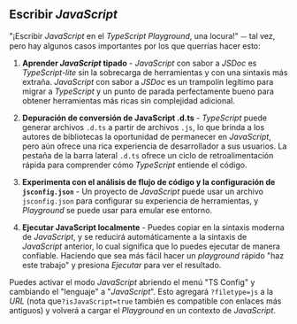 ## Escribir *JavaScript*

"¡Escribir *JavaScript* en el *TypeScript Playground*, una locura!" ⏤ tal vez, pero hay algunos casos importantes por los que querrías hacer esto:

1. **Aprender *JavaScript* tipado** - *JavaScript* con sabor a *JSDoc* es *TypeScript-lite* sin la sobrecarga de herramientas y con una sintaxis más extraña. *JavaScript* con sabor a *JSDoc* es un trampolín legítimo para migrar a *TypeScript* y un punto de parada perfectamente bueno para obtener herramientas más ricas sin complejidad adicional.

1. **Depuración de conversión de JavaScript .d.ts** - *TypeScript* puede generar archivos `.d.ts` a partir de archivos `.js`, lo que brinda a los autores de bibliotecas la oportunidad de permanecer en *JavaScript*, pero aún ofrece una rica experiencia de desarrollador a sus usuarios. La pestaña de la barra lateral `.d.ts` ofrece un ciclo de retroalimentación rápida para comprender cómo *TypeScript* entiende el código.

1. **Experimenta con el análisis de flujo de código y la configuración de `jsconfig.json`** - Un proyecto de *JavaScript* puede usar un archivo `jsconfig.json` para configurar su experiencia de herramientas, y *Playground* se puede usar para emular ese entorno.

1. **Ejecutar JavaScript localmente** - Puedes copiar en la sintaxis moderna de *JavaScript*, y se reducirá automáticamente a la sintaxis de *JavaScript* anterior, lo cual significa que lo puedes ejecutar de manera confiable. Haciendo que sea más fácil hacer un *playground* rápido "haz este trabajo" y presiona *Ejecutar* para ver el resultado.

Puedes activar el modo *JavaScript* abriendo el menú "TS Config" y cambiando el "lenguaje" a "*JavaScript*". Esto agregará `?filetype=js` a la *URL* (nota que`?isJavaScript=true` también es compatible con enlaces más antiguos) y volverá a cargar el *Playground* en un contexto de *JavaScript*.
